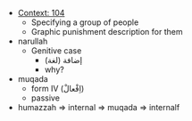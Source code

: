 - [Context: 104](https://quran.com/104)
    - Specifying a group of people
    - Graphic punishment description for them
- narullah
    - Genitive case
        - إضافة (لغة)
        - why?
- muqada
    - form IV (اِفْعالْ)
    - passive
- humazzah => internal => muqada => internalf